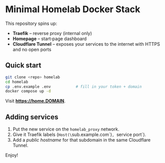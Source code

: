 # Minimal Homelab Docker Stack

This repository spins up:

* **Traefik** – reverse proxy (internal only)
* **Homepage** – start‑page dashboard
* **Cloudflare Tunnel** – exposes your services to the internet with HTTPS and no open ports

## Quick start

```bash
git clone <repo> homelab
cd homelab
cp .env.example .env           # fill in your token + domain
docker compose up -d
```

Visit **https://home.DOMAIN**.

## Adding services

1. Put the new service on the `homelab_proxy` network.  
2. Give it Traefik labels (`Host(\`sub.example.com\`)`, `service port`).  
3. Add a *public hostname* for that subdomain in the same Cloudflare Tunnel.

Enjoy!
